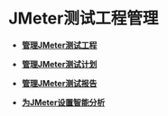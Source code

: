 # JMeter测试工程管理<a name="cpts_01_0006"></a>

-   **[管理JMeter测试工程](管理JMeter测试工程.md)**  

-   **[管理JMeter测试计划](管理JMeter测试计划.md)**  

-   **[管理JMeter测试报告](管理JMeter测试报告.md)**  

-   **[为JMeter设置智能分析](为JMeter设置智能分析.md)**  


